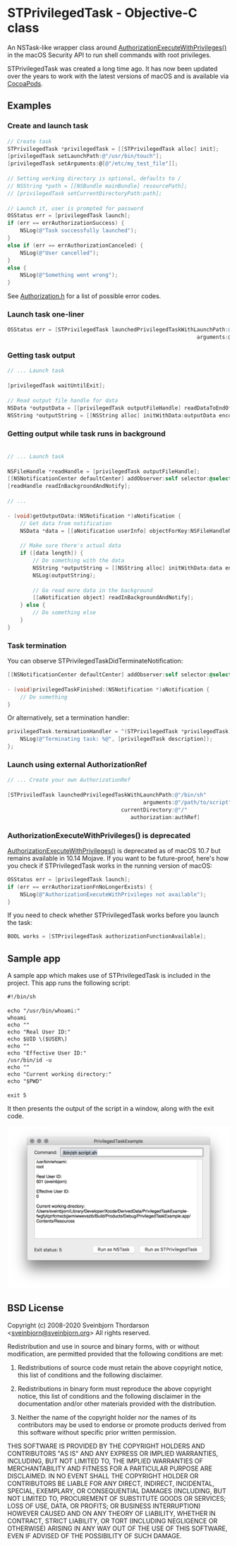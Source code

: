 # STPrivilegedTask - Objective-C class

An NSTask-like wrapper class around [AuthorizationExecuteWithPrivileges()](https://developer.apple.com/library/mac/documentation/Security/Reference/authorization_ref/#//apple_ref/c/func/AuthorizationExecuteWithPrivileges) in the macOS Security API to run shell commands with root privileges.

STPrivilegedTask was created a long time ago. It has now been updated over the years to work with the latest versions of macOS and is available via <a href="https://cocoapods.org">CocoaPods</a>.

## Examples

### Create and launch task

```objective-c
// Create task
STPrivilegedTask *privilegedTask = [[STPrivilegedTask alloc] init];
[privilegedTask setLaunchPath:@"/usr/bin/touch"];
[privilegedTask setArguments:@[@"/etc/my_test_file"]];

// Setting working directory is optional, defaults to /
// NSString *path = [[NSBundle mainBundle] resourcePath];
// [privilegedTask setCurrentDirectoryPath:path];

// Launch it, user is prompted for password
OSStatus err = [privilegedTask launch];
if (err == errAuthorizationSuccess) {
    NSLog(@"Task successfully launched");
}
else if (err == errAuthorizationCanceled) {
    NSLog(@"User cancelled");
} 
else {
    NSLog(@"Something went wrong");
}
```
See [Authorization.h](http://www.opensource.apple.com/source/libsecurity_authorization/libsecurity_authorization-36329/lib/Authorization.h) for a list of possible error codes.

### Launch task one-liner

```objective-c
OSStatus err = [STPrivilegedTask launchedPrivilegedTaskWithLaunchPath:@"/bin/sh" 
                                                            arguments:@[@"/path/to/script.sh"]];


```


### Getting task output

```objective-c
// ... Launch task

[privilegedTask waitUntilExit];

// Read output file handle for data
NSData *outputData = [[privilegedTask outputFileHandle] readDataToEndOfFile];
NSString *outputString = [[NSString alloc] initWithData:outputData encoding:NSUTF8StringEncoding];

```

### Getting output while task runs in background

```objective-c

// ... Launch task

NSFileHandle *readHandle = [privilegedTask outputFileHandle];
[[NSNotificationCenter defaultCenter] addObserver:self selector:@selector(getOutputData:) name:NSFileHandleReadCompletionNotification object:readHandle];
[readHandle readInBackgroundAndNotify];

// ...

- (void)getOutputData:(NSNotification *)aNotification {
    // Get data from notification
    NSData *data = [[aNotification userInfo] objectForKey:NSFileHandleNotificationDataItem];
    
    // Make sure there's actual data
    if ([data length]) {
        // Do something with the data
        NSString *outputString = [[NSString alloc] initWithData:data encoding:NSUTF8StringEncoding];
        NSLog(outputString);

        // Go read more data in the background
        [[aNotification object] readInBackgroundAndNotify];
    } else {
        // Do something else
    }
}
```

### Task termination

You can observe STPrivilegedTaskDidTerminateNotification:

```objective-c
[[NSNotificationCenter defaultCenter] addObserver:self selector:@selector(privilegedTaskFinished:) name:STPrivilegedTaskDidTerminateNotification object:nil];

- (void)privilegedTaskFinished:(NSNotification *)aNotification {
    // Do something
}
```

Or alternatively, set a termination handler:

```objective-c
privilegedTask.terminationHandler = ^(STPrivilegedTask *privilegedTask) {
    NSLog(@"Terminating task: %@", [privilegedTask description]);
};
```

### Launch using external AuthorizationRef

```objective-c
// ... Create your own AuthorizationRef

[STPriviledTask launchedPrivilegedTaskWithLaunchPath:@"/bin/sh"  
                                           arguments:@"/path/to/script" 
                                    currentDirectory:@"/"
                                       authorization:authRef]
```

###  AuthorizationExecuteWithPrivileges() is deprecated

[AuthorizationExecuteWithPrivileges()](https://developer.apple.com/library/mac/documentation/Security/Reference/authorization_ref/#//apple_ref/c/func/AuthorizationExecuteWithPrivileges) is deprecated as of macOS 10.7 but remains available
in 10.14 Mojave. If you want to be future-proof, here's how you check if STPrivilegedTask 
works in the running version of macOS:

```objective-c
OSStatus err = [privilegedTask launch];
if (err == errAuthorizationFnNoLongerExists) {
    NSLog(@"AuthorizationExecuteWithPrivileges not available");
}
```

If you need to check whether STPrivilegedTask works before you launch the task:

```objective-c
BOOL works = [STPrivilegedTask authorizationFunctionAvailable];
```

## Sample app

A sample app which makes use of STPrivilegedTask is included in the project. This app runs the following script:

```
#!/bin/sh

echo "/usr/bin/whoami:"
whoami
echo ""
echo "Real User ID:"
echo $UID \($USER\)
echo ""
echo "Effective User ID:"
/usr/bin/id -u
echo ""
echo "Current working directory:"
echo "$PWD"

exit 5
```

It then presents the output of the script in a window, along with the exit code.

<img src="screenshot.png">


## BSD License 

Copyright (c) 2008-2020 Sveinbjorn Thordarson &lt;sveinbjorn@sveinbjorn.org&gt;
All rights reserved.

Redistribution and use in source and binary forms, with or without modification,
are permitted provided that the following conditions are met:

1. Redistributions of source code must retain the above copyright notice, this
list of conditions and the following disclaimer.

2. Redistributions in binary form must reproduce the above copyright notice, this
list of conditions and the following disclaimer in the documentation and/or other
materials provided with the distribution.

3. Neither the name of the copyright holder nor the names of its contributors may
be used to endorse or promote products derived from this software without specific
prior written permission.

THIS SOFTWARE IS PROVIDED BY THE COPYRIGHT HOLDERS AND CONTRIBUTORS "AS IS" AND
ANY EXPRESS OR IMPLIED WARRANTIES, INCLUDING, BUT NOT LIMITED TO, THE IMPLIED
WARRANTIES OF MERCHANTABILITY AND FITNESS FOR A PARTICULAR PURPOSE ARE DISCLAIMED.
IN NO EVENT SHALL THE COPYRIGHT HOLDER OR CONTRIBUTORS BE LIABLE FOR ANY DIRECT,
INDIRECT, INCIDENTAL, SPECIAL, EXEMPLARY, OR CONSEQUENTIAL DAMAGES (INCLUDING, BUT
NOT LIMITED TO, PROCUREMENT OF SUBSTITUTE GOODS OR SERVICES; LOSS OF USE, DATA, OR
PROFITS; OR BUSINESS INTERRUPTION) HOWEVER CAUSED AND ON ANY THEORY OF LIABILITY,
WHETHER IN CONTRACT, STRICT LIABILITY, OR TORT (INCLUDING NEGLIGENCE OR OTHERWISE)
ARISING IN ANY WAY OUT OF THE USE OF THIS SOFTWARE, EVEN IF ADVISED OF THE
POSSIBILITY OF SUCH DAMAGE.
